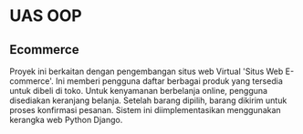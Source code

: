 # UAS OOP
## Ecommerce
Proyek ini berkaitan dengan pengembangan situs web Virtual 'Situs Web E-commerce'. Ini memberi pengguna daftar berbagai produk yang tersedia untuk dibeli di toko. Untuk kenyamanan berbelanja online, pengguna disediakan keranjang belanja. Setelah barang dipilih, barang dikirim untuk proses konfirmasi pesanan. Sistem ini diimplementasikan menggunakan kerangka web Python Django.
